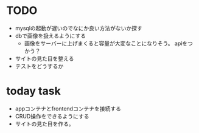 # TODO
- mysqlの起動が遅いのでなにか良い方法がないか探す
- dbで画像を扱えるようにする
  - 画像をサーバーに上げまくると容量が大変なことになりそう。
    apiをつかう？
- サイトの見た目を整える
- テストをどうするか


# today task
- appコンテナとfrontendコンテナを接続する
- CRUD操作をできるようにする
- サイトの見た目を作る。
